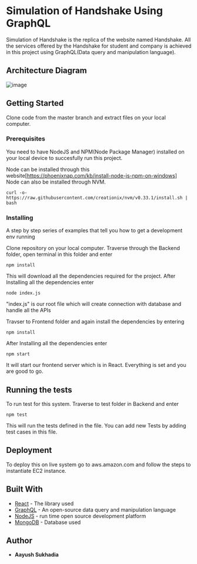 # Simulation of Handshake Using GraphQL

Simulation of Handshake is the replica of the website named Handshake. All the services offered by the Handshake for student and company is achieved in this project using GraphQL(Data query and manipulation language).

## Architecture Diagram
![image](https://user-images.githubusercontent.com/46435796/83484849-b510a400-a45a-11ea-858c-c80cb3708c00.png)

## Getting Started

Clone code from the master branch and extract files on your local computer.

### Prerequisites

You need to have NodeJS and NPM(Node Package Manager) installed on your local device to succesfully run this project.

Node can be installed through this website[https://phoenixnap.com/kb/install-node-js-npm-on-windows]
Node can also be installed through NVM.
```
curl -o- https://raw.githubusercontent.com/creationix/nvm/v0.33.1/install.sh | bash
```

### Installing

A step by step series of examples that tell you how to get a development env running

Clone repository on your local computer.
Traverse through the Backend folder, open terminal in this folder and enter
```
npm install
```
This will download all the dependencies required for the project.
After Installing all the dependencies enter
```
node index.js
```
"index.js" is our root file which will create connection with database and handle all the APIs

Travser to Frontend folder and again install the dependencies by entering
```
npm install
```
After Installing all the dependencies enter
```
npm start
```
It will start our frontend server which is in React.
Everything is set and you are good to go.

## Running the tests

To run test for this system.
Traverse to test folder in Backend and enter
```
npm test
```
This will run the tests defined in the file.
You can add new Tests by adding test cases in this file.

## Deployment

To deploy this on live system go to aws.amazon.com and follow the steps to instantiate EC2 instance.

## Built With

* [React](https://reactjs.org/docs/getting-started.html) - The library used
* [GraphQL](https://graphql.org/learn/) - An open-source data query and manipulation language
* [NodeJS](https://nodejs.org/en/docs/) - run time open source development platform
* [MongoDB](https://dev.mysql.com/doc/) - Database used

## Author

* **Aayush Sukhadia**
